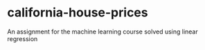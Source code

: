 # california-house-prices
An assignment for the machine learning course solved using linear regression
